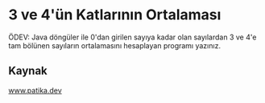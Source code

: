 # 3 ve 4'ün Katlarının Ortalaması
ÖDEV: Java döngüler ile 0'dan girilen sayıya kadar olan sayılardan 3 ve 4'e tam bölünen sayıların ortalamasını hesaplayan programı yazınız.
## Kaynak
www.patika.dev
